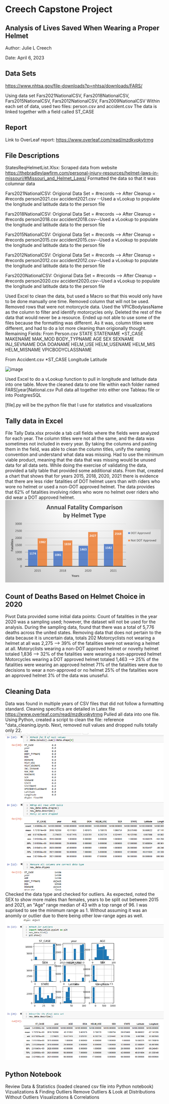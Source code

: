 # Creech Capstone Project
## Analysis of Lives Saved When Wearing a Proper Helmet

Author: Julie L Creech

Date: April 6, 2023

## Data Sets
https://www.nhtsa.gov/file-downloads?p=nhtsa/downloads/FARS/

Using data set Fars2021NationalCSV, Fars2018NationalCSV, Fars2015NationalCSV, Fars2012NationalCSV, Fars2009NationalCSV
Within each set of data, used two files: person.csv and accident.csv
The data is linked together with a field called ST_CASE



## Report
Link to OverLeaf report: https://www.overleaf.com/read/mzdkvqkytrmg

## File Descriptions

StatesReqHelmetList.Xlsx: Scraped data from website https://thebradleylawfirm.com/personal-injury-resources/helmet-laws-in-missouri/#Missouri_and_Helmet_Laws/ 
Formatted the data so that it was columnar data

Fars2021NationalCSV: Origional Data Set = #records --> After Cleanup = #records
person2021.csv 
accident2021.csv --Used a vLookup to populate the longitude and latitude data to the person file

Fars2018NationalCSV: Origional Data Set = #records --> After Cleanup = #records
person2018.csv
accident2018.csv--Used a vLookup to populate the longitude and latitude data to the person file

Fars2015NationalCSV: Origional Data Set = #records --> After Cleanup = #records
person2015.csv
accident2015.csv--Used a vLookup to populate the longitude and latitude data to the person file

Fars2012NationalCSV: Origional Data Set = #records --> After Cleanup = #records
person2012.csv
accident2012.csv--Used a vLookup to populate the longitude and latitude data to the person file

Fars2020NationalCSV: Origional Data Set = #records --> After Cleanup = #records
person2020.csv
accident2020.csv--Used a vLookup to populate the longitude and latitude data to the person file

Used Excel to clean the data, but used a Macro so that this would only have to be done manually one time. 
Removed column that will not be used. Removed rows that were not motorcycle data. Used the VPICBodylassName as the column to filter and identify motorcycles only. 
Deleted the rest of the data that would never be a resource.
Ended up not able to use some of the files because the formatting was different. As it was, column titles were different, and had to do a lot more cleaning than origionally thought. 
Remaining Fields: 
From Person.csv
STATE
STATENAME
*ST_CASE
MAKENAME
MAK_MOD
BODY_TYPNAME
AGE
SEX
SEXNAME
INJ_SEVNAME
DOA
DOANAME
HELM_USE
HELM_USENAME
HELM_MIS
HELM_MISNAME
VPICBODYCLASSNAME

From Accident.csv
*ST_CASE
Longitude
Latitude

![image](https://user-images.githubusercontent.com/89232631/230538411-ff73f101-2d70-4593-a2fd-e1fadbc481b9.png)

Used Excel to do a vLookup function to pull in longitude and latitude data into one table. 
Move the cleaned data to one file within each folder named FARS[year]National.csv
Pull data all together into either one Tableau file or into PostgresSQL

[file].py will be the python file that I use for statistics and visualizations


## Tally data in Excel
File Tally Data.xlsx provide a tab call fields where the fields were analyzed for each year. The column titles were not all the same, and the data was sometimes not included in every year. By taking the columns and pasting them in the field, was able to clean the column titles, unify the naming convention and understand what data was missing. Had to use the minimum viable product, meaning that the data that was missing would be unused data for all data sets. 
While doing the exercise of validating the data, provided a tally table that provided some additional stats. From that, created a chart that shows that for years 2015, 2018, 2020, 2021 there is evidence that there are less rider fatalities of DOT helmet users than with riders who wore no helmet or used a non-DOT approved helmet. 
The data provides that 62% of fatalities involving riders who wore no helmet over riders who did wear a DOT approved helmet.
![alt text](https://github.com/jcreech72/CreechCapstone/blob/main/AnnualFatalbyHelmet.png)

## Count of Deaths Based on Helmet Choice in 2020
Pivot Data provided some initial data points:
Count of fatalities in the year 2020 was a sampling used; however, the dataset will not be used for the analysis. 
During the sampling data, found that there was a total of 5,776 deaths across the united states. 
Removing data that does not pertain to the data because it is uncertain data, totals 202
Motorcyclists not wearing a helmet at all was 2,275 --> 39% of the fatalities were not wearing a helmet at all.
Motoryclists wearing a non-DOT approved helmet or novelty helmet totaled 1,836 --> 32% of the fatalities were wearing a non-approved helmet
Motorcycles wearing a DOT approved helmet totaled 1,463 --> 25% of the fatalities were wearing an approved helmet
71% of the fatalities were due to decisions to wear a non-approved or no helmet
25% of the fatalities wore an approved helmet
3% of the data was unuseful. 

##  Cleaning Data
Data was found in multiple years of CSV files that did not follow a formatting standard. Cleaning specifics are detailed in Latex file https://www.overleaf.com/read/mzdkvqkytrmg
Pulled all data into one file. Using Python, created a script to clean the file: reference "data_cleaning.ipynb. Next, removed null values and dropped nulls totally only 22. ![alt text](https://github.com/jcreech72/CreechCapstone/blob/main/Cleaning1.png)
Checked the data type and checked for outliers. 
As expected, noted the SEX to show more males than females, years to be split out between 2015 and 2021, an "Age" range median of 43 with a top range of 96. I was suprised to see the minimum range as 1. Without assuming it was an anomily or outlier due to there being other low-range ages as well. ![alt text](https://github.com/jcreech72/CreechCapstone/blob/main/Cleaning2.png)

## Python Notebook
Review Data & Statistics (loaded cleaned csv file into Python notebook)
Vizualizations & Finding Outliers
Remove Outliers & Look at Distributions Without Outliers
Visualizations & Correlations
